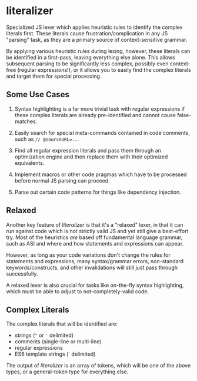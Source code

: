 # literalizer

Specialized JS lexer which applies heuristic rules to identify the complex literals first. These literals cause frustration/complication in any JS "parsing" task, as they are a primary source of context-sensitive grammar.

By applying various heuristic rules during lexing, however, these literals can be identified in a first-pass, leaving everything else alone. This allows subsequent parsing to be significantly less complex, possibly even context-free (regular expressions!), or it allows you to easily find the complex literals and target them for special processing.

## Some Use Cases
1. Syntax highlighting is a far more trivial task with regular expressions if these complex literals are already pre-identified and cannot cause false-matches.

2. Easily search for special meta-commands contained in code comments, such as `// @sourceURL=..`.

3. Find all regular expression literals and pass them through an optimization engine and then replace them with their optimized equivalents. 

4. Implement macros or other code pragmas which have to be processed before normal JS parsing can proceed.

5. Parse out certain code patterns for things like dependency injection.

## Relaxed 
Another key feature of *literalizer* is that it's a "relaxed" lexer, in that it can run against code which is not strictly valid JS and yet still give a best-effort try. Most of the heuristics *are* based off fundamental language grammar, such as ASI and where and how statements and expressions can appear.

However, as long as your code variations don't change the rules for statements and expressions, many syntax/grammar errors, non-standard keywords/constructs, and other invalidations will still just pass through successfully.

A relaxed lexer is also crucial for tasks like on-the-fly syntax highlighting, which must be able to adjust to not-completely-valid code.

## Complex Literals

The complex literals that will be identified are:

* strings (`"` or `'` delimited)
* comments (single-line or multi-line)
* regular expressions
* ES6 template strings (` delimited)

The output of *literalizer* is an array of tokens, which will be one of the above types, or a general-token type for everything else.
